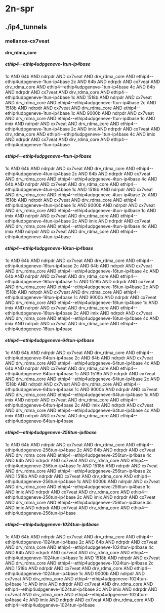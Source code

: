 # 2n-spr
## ./ip4_tunnels
### mellanox-cx7veat
#### drv_rdma_core
##### ethip4--ethip4udpgeneve-1tun-ip4base
1c AND 64b AND ndrpdr AND cx7veat AND drv_rdma_core AND ethip4--ethip4udpgeneve-1tun-ip4base
2c AND 64b AND ndrpdr AND cx7veat AND drv_rdma_core AND ethip4--ethip4udpgeneve-1tun-ip4base
4c AND 64b AND ndrpdr AND cx7veat AND drv_rdma_core AND ethip4--ethip4udpgeneve-1tun-ip4base
1c AND 1518b AND ndrpdr AND cx7veat AND drv_rdma_core AND ethip4--ethip4udpgeneve-1tun-ip4base
2c AND 1518b AND ndrpdr AND cx7veat AND drv_rdma_core AND ethip4--ethip4udpgeneve-1tun-ip4base
1c AND 9000b AND ndrpdr AND cx7veat AND drv_rdma_core AND ethip4--ethip4udpgeneve-1tun-ip4base
1c AND imix AND ndrpdr AND cx7veat AND drv_rdma_core AND ethip4--ethip4udpgeneve-1tun-ip4base
2c AND imix AND ndrpdr AND cx7veat AND drv_rdma_core AND ethip4--ethip4udpgeneve-1tun-ip4base
4c AND imix AND ndrpdr AND cx7veat AND drv_rdma_core AND ethip4--ethip4udpgeneve-1tun-ip4base
##### ethip4--ethip4udpgeneve-4tun-ip4base
1c AND 64b AND ndrpdr AND cx7veat AND drv_rdma_core AND ethip4--ethip4udpgeneve-4tun-ip4base
2c AND 64b AND ndrpdr AND cx7veat AND drv_rdma_core AND ethip4--ethip4udpgeneve-4tun-ip4base
4c AND 64b AND ndrpdr AND cx7veat AND drv_rdma_core AND ethip4--ethip4udpgeneve-4tun-ip4base
1c AND 1518b AND ndrpdr AND cx7veat AND drv_rdma_core AND ethip4--ethip4udpgeneve-4tun-ip4base
2c AND 1518b AND ndrpdr AND cx7veat AND drv_rdma_core AND ethip4--ethip4udpgeneve-4tun-ip4base
1c AND 9000b AND ndrpdr AND cx7veat AND drv_rdma_core AND ethip4--ethip4udpgeneve-4tun-ip4base
1c AND imix AND ndrpdr AND cx7veat AND drv_rdma_core AND ethip4--ethip4udpgeneve-4tun-ip4base
2c AND imix AND ndrpdr AND cx7veat AND drv_rdma_core AND ethip4--ethip4udpgeneve-4tun-ip4base
4c AND imix AND ndrpdr AND cx7veat AND drv_rdma_core AND ethip4--ethip4udpgeneve-4tun-ip4base
##### ethip4--ethip4udpgeneve-16tun-ip4base
1c AND 64b AND ndrpdr AND cx7veat AND drv_rdma_core AND ethip4--ethip4udpgeneve-16tun-ip4base
2c AND 64b AND ndrpdr AND cx7veat AND drv_rdma_core AND ethip4--ethip4udpgeneve-16tun-ip4base
4c AND 64b AND ndrpdr AND cx7veat AND drv_rdma_core AND ethip4--ethip4udpgeneve-16tun-ip4base
1c AND 1518b AND ndrpdr AND cx7veat AND drv_rdma_core AND ethip4--ethip4udpgeneve-16tun-ip4base
2c AND 1518b AND ndrpdr AND cx7veat AND drv_rdma_core AND ethip4--ethip4udpgeneve-16tun-ip4base
1c AND 9000b AND ndrpdr AND cx7veat AND drv_rdma_core AND ethip4--ethip4udpgeneve-16tun-ip4base
1c AND imix AND ndrpdr AND cx7veat AND drv_rdma_core AND ethip4--ethip4udpgeneve-16tun-ip4base
2c AND imix AND ndrpdr AND cx7veat AND drv_rdma_core AND ethip4--ethip4udpgeneve-16tun-ip4base
4c AND imix AND ndrpdr AND cx7veat AND drv_rdma_core AND ethip4--ethip4udpgeneve-16tun-ip4base
##### ethip4--ethip4udpgeneve-64tun-ip4base
1c AND 64b AND ndrpdr AND cx7veat AND drv_rdma_core AND ethip4--ethip4udpgeneve-64tun-ip4base
2c AND 64b AND ndrpdr AND cx7veat AND drv_rdma_core AND ethip4--ethip4udpgeneve-64tun-ip4base
4c AND 64b AND ndrpdr AND cx7veat AND drv_rdma_core AND ethip4--ethip4udpgeneve-64tun-ip4base
1c AND 1518b AND ndrpdr AND cx7veat AND drv_rdma_core AND ethip4--ethip4udpgeneve-64tun-ip4base
2c AND 1518b AND ndrpdr AND cx7veat AND drv_rdma_core AND ethip4--ethip4udpgeneve-64tun-ip4base
1c AND 9000b AND ndrpdr AND cx7veat AND drv_rdma_core AND ethip4--ethip4udpgeneve-64tun-ip4base
1c AND imix AND ndrpdr AND cx7veat AND drv_rdma_core AND ethip4--ethip4udpgeneve-64tun-ip4base
2c AND imix AND ndrpdr AND cx7veat AND drv_rdma_core AND ethip4--ethip4udpgeneve-64tun-ip4base
4c AND imix AND ndrpdr AND cx7veat AND drv_rdma_core AND ethip4--ethip4udpgeneve-64tun-ip4base
##### ethip4--ethip4udpgeneve-256tun-ip4base
1c AND 64b AND ndrpdr AND cx7veat AND drv_rdma_core AND ethip4--ethip4udpgeneve-256tun-ip4base
2c AND 64b AND ndrpdr AND cx7veat AND drv_rdma_core AND ethip4--ethip4udpgeneve-256tun-ip4base
4c AND 64b AND ndrpdr AND cx7veat AND drv_rdma_core AND ethip4--ethip4udpgeneve-256tun-ip4base
1c AND 1518b AND ndrpdr AND cx7veat AND drv_rdma_core AND ethip4--ethip4udpgeneve-256tun-ip4base
2c AND 1518b AND ndrpdr AND cx7veat AND drv_rdma_core AND ethip4--ethip4udpgeneve-256tun-ip4base
1c AND 9000b AND ndrpdr AND cx7veat AND drv_rdma_core AND ethip4--ethip4udpgeneve-256tun-ip4base
1c AND imix AND ndrpdr AND cx7veat AND drv_rdma_core AND ethip4--ethip4udpgeneve-256tun-ip4base
2c AND imix AND ndrpdr AND cx7veat AND drv_rdma_core AND ethip4--ethip4udpgeneve-256tun-ip4base
4c AND imix AND ndrpdr AND cx7veat AND drv_rdma_core AND ethip4--ethip4udpgeneve-256tun-ip4base
##### ethip4--ethip4udpgeneve-1024tun-ip4base
1c AND 64b AND ndrpdr AND cx7veat AND drv_rdma_core AND ethip4--ethip4udpgeneve-1024tun-ip4base
2c AND 64b AND ndrpdr AND cx7veat AND drv_rdma_core AND ethip4--ethip4udpgeneve-1024tun-ip4base
4c AND 64b AND ndrpdr AND cx7veat AND drv_rdma_core AND ethip4--ethip4udpgeneve-1024tun-ip4base
1c AND 1518b AND ndrpdr AND cx7veat AND drv_rdma_core AND ethip4--ethip4udpgeneve-1024tun-ip4base
2c AND 1518b AND ndrpdr AND cx7veat AND drv_rdma_core AND ethip4--ethip4udpgeneve-1024tun-ip4base
1c AND 9000b AND ndrpdr AND cx7veat AND drv_rdma_core AND ethip4--ethip4udpgeneve-1024tun-ip4base
1c AND imix AND ndrpdr AND cx7veat AND drv_rdma_core AND ethip4--ethip4udpgeneve-1024tun-ip4base
2c AND imix AND ndrpdr AND cx7veat AND drv_rdma_core AND ethip4--ethip4udpgeneve-1024tun-ip4base
4c AND imix AND ndrpdr AND cx7veat AND drv_rdma_core AND ethip4--ethip4udpgeneve-1024tun-ip4base